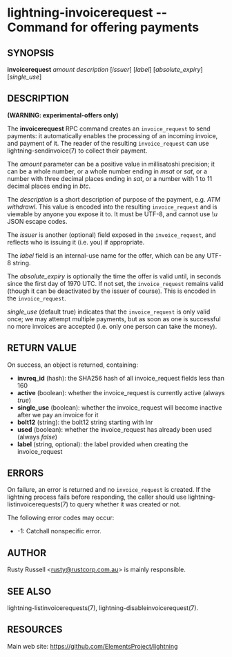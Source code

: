 lightning-invoicerequest -- Command for offering payments
=========================================================

SYNOPSIS
--------

**invoicerequest** *amount* *description* [*issuer*] [*label*] [*absolute\_expiry*] [*single\_use*]

DESCRIPTION
-----------

**(WARNING: experimental-offers only)**

The **invoicerequest** RPC command creates an `invoice_request` to
send payments: it automatically enables the processing of an incoming
invoice, and payment of it.  The reader of the resulting
`invoice_request` can use lightning-sendinvoice(7) to collect their
payment.

The *amount* parameter can be a positive value in millisatoshi
precision; it can be a whole number, or a whole number ending in
*msat* or *sat*, or a number with three decimal places ending in
*sat*, or a number with 1 to 11 decimal places ending in *btc*.

The *description* is a short description of purpose of the payment,
e.g. *ATM withdrawl*. This value is encoded into the resulting
`invoice_request` and is viewable by anyone you expose it to. It must
be UTF-8, and cannot use *\\u* JSON escape codes.

The *issuer* is another (optional) field exposed in the
`invoice_request`, and reflects who is issuing it (i.e. you) if
appropriate.

The *label* field is an internal-use name for the offer, which can
be any UTF-8 string.

The *absolute\_expiry* is optionally the time the offer is valid
until, in seconds since the first day of 1970 UTC.  If not set, the
`invoice_request` remains valid (though it can be deactivated by the
issuer of course).  This is encoded in the `invoice_request`.

*single\_use* (default true) indicates that the `invoice_request` is
only valid once; we may attempt multiple payments, but as soon as one
is successful no more invoices are accepted (i.e. only one person can
take the money).

RETURN VALUE
------------

[comment]: # (GENERATE-FROM-SCHEMA-START)
On success, an object is returned, containing:

- **invreq\_id** (hash): the SHA256 hash of all invoice\_request fields less than 160
- **active** (boolean): whether the invoice\_request is currently active (always *true*)
- **single\_use** (boolean): whether the invoice\_request will become inactive after we pay an invoice for it
- **bolt12** (string): the bolt12 string starting with lnr
- **used** (boolean): whether the invoice\_request has already been used (always *false*)
- **label** (string, optional): the label provided when creating the invoice\_request

[comment]: # (GENERATE-FROM-SCHEMA-END)

ERRORS
------

On failure, an error is returned and no `invoice_request` is
created. If the lightning process fails before responding, the caller
should use lightning-listinvoicerequests(7) to query whether it was
created or not.

The following error codes may occur:

- -1: Catchall nonspecific error.

AUTHOR
------

Rusty Russell <<rusty@rustcorp.com.au>> is mainly responsible.

SEE ALSO
--------

lightning-listinvoicerequests(7), lightning-disableinvoicerequest(7).

RESOURCES
---------

Main web site: <https://github.com/ElementsProject/lightning>

[comment]: # ( SHA256STAMP:fef519902c0eeb8caa1ae0e9f1a0a16fc5fc6eaa4106af6a1d3a83058e5747c1)
